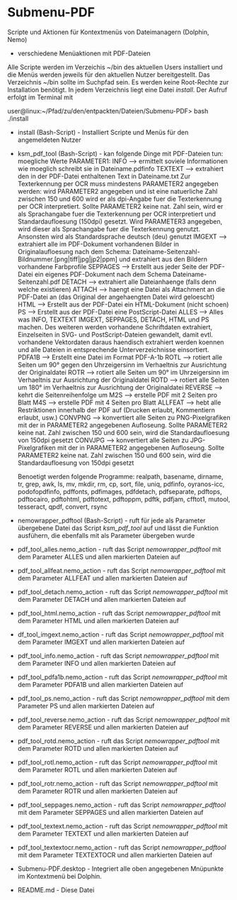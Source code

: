 # Submenu-PDF
Scripte und Aktionen für Kontextmenüs von Dateimanagern (Dolphin, Nemo)

- verschiedene Menüaktionen mit PDF-Dateien

Alle Scripte werden im Verzeichis ~/bin des aktuellen Users installiert und die
Menüs werden jeweils für den aktuellen Nutzer bereitgestellt.
Das Verzeichnis ~/bin sollte im Suchpfad sein. Es werden keine Root-Rechte
zur Installation benötigt. In jedem Verzeichnis liegt eine Datei _install_.
Der Aufruf erfolgt im Terminal mit

user@linux:~/Pfad/zu/den/entpackten/Dateien/Submenu-PDF> bash ./install

* install (Bash-Script) - Installiert Scripte und Menüs für den angemeldeten Nutzer

* ksm_pdf_tool (Bash-Script) - kan folgende Dinge mit PDF-Dateien tun:
  moegliche Werte PARAMETER1:
  INFO     --> 	ermittelt soviele Informationen wie moeglich schreibt
         		sie in Dateiname.pdfinfo
  TEXTEXT  --> 	extrahiert den in der PDF-Datei enthaltenen Text
		        in Dateiname.txt
	        Zur Texterkennung per OCR muss mindestens PARAMETER2
	        angegeben werden:
                    wird PARAMETER2 angegeben und ist eine natuerliche
                    Zahl zwischen 150 und 600 wird er als dpi-Angabe fuer die
                    Texterkennung per OCR interpretiert.
                    Sollte PARAMETER2 keine nat. Zahl sein, wird er als
                    Sprachangabe fuer die Texterkennung per OCR
                    interpretiert und Standardaufloesung (150dpi) gesetzt.
                    Wird PARAMETER3 angegeben, wird dieser als 
                    Sprachangabe fuer die Texterkennung genutzt.
                    Ansonsten wird als Standardsprache deutsch (deu) genutzt
  IMGEXT   --> 	extrahiert alle im PDF-Dokument vorhandenen Bilder in
                Originalaufloesung nach dem Schema:
	                    Dateiname-Seitenzahl-Bildnummer.[png|tiff|jpg|jp2|ppm]
	        und extrahiert aus den Bildern vorhandene Farbprofile
  SEPPAGES --> 	Erstellt aus jeder Seite der PDF-Datei ein eigenes PDF-Dokument
                nach dem Schema Dateiname-Seitenzahl.pdf
  DETACH   --> 	extrahiert alle Dateianhaenge (falls denn welche existieren)
  ATTACH   --> 	haengt eine Datei als Attachment an die PDF-Datei an
                (das Original der angehaengten Datei wird geloescht)
  HTML     --> 	Erstellt aus der PDF-Datei ein HTML-Dokument (nicht schoen)
  PS       --> 	Erstellt aus der PDF-Datei eine PostScript-Datei
  ALLES    --> 	Alles was INFO, TEXTEXT IMGEXT, SEPPAGES, DETACH, HTML und PS
	        machen. Des weiteren werden vorhandene Schriftdaten extrahiert,
	        Einzelseiten in SVG- und PostScript-Dateien gewandelt, damit
	        evtl. vorhandene Vektordaten daraus haendisch extrahiert werden
	        koennen und alle Dateien in entsprechende Unterverzeichnisse
	        einsortiert.
  PDFA1B   --> 	Erstellt eine Datei im Format PDF-A-1b
  ROTL     --> 	rotiert alle Seiten um 90° gegen den Uhrzeigersinn
                im Verhaeltnis zur Ausrichtung der Originaldatei
  ROTR     --> 	rotiert alle Seiten um 90° im Uhrzeigersinn
                im Verhaeltnis zur Ausrichtung der Originaldatei
  ROTD     --> 	rotiert alle Seiten um 180° 
                im Verhaeltnis zur Ausrichtung der Originaldatei
  REVERSE  -->	kehrt die Seitenreihenfolge um
  M2S      --> 	erstelle PDF mit 2 Seiten pro Blatt
  M4S      --> 	erstelle PDF mit 4 Seiten pro Blatt
  ALLFEAT  --> 	hebt alle Restriktionen innerhalb der PDF auf
                (Drucken erlaubt, Kommentiern erlaubt, usw.)
  CONVPNG  -->	konvertiert alle Seiten zu PNG-Pixelgrafiken mit der
                in PARAMETER2 angegebenen Aufloseung. Sollte PARAMETER2
                keine nat. Zahl zwischen 150 und 600 sein, wird die
                Standardaufloesung von 150dpi gesetzt
  CONVJPG  -->	konvertiert alle Seiten zu JPG-Pixelgrafiken  mit der
                in PARAMETER2 angegebenen Aufloseung. Sollte PARAMETER2
                keine nat. Zahl zwischen 150 und 600 sein, wird die
                Standardaufloesung von 150dpi gesetzt

  Benoetigt werden folgende Programme:
  realpath, basename, dirname, tr, grep, awk, ls, mv, mkdir, rm, cp, sort, file,
  uniq, pdfinfo, oyranos-icc, podofopdfinfo, pdffonts, pdfimages, pdfdetach,
  pdfseparate, pdftops, pdftocairo, pdftohtml, pdftotext, pdftoppm, pdftk,
  pdfjam, cfftot1, mutool, tesseract, qpdf, convert, rsync
  

* nemowrapper_pdftool (Bash-Script) - ruft für jede als Parameter übergebene Datei das Script _ksm_pdf_tool_ auf und lässt die Funktion ausfühern, die ebenfalls mit als Parameter übergeben wurde

* pdf_tool_alles.nemo_action - ruft das Script _nemowrapper_pdftool_ mit dem Parameter ALLES und allen markierten Dateien auf

* pdf_tool_allfeat.nemo_action - ruft das Script _nemowrapper_pdftool_ mit dem Parameter ALLFEAT und allen markierten Dateien auf

* pdf_tool_detach.nemo_action - ruft das Script _nemowrapper_pdftool_ mit dem Parameter DETACH und allen markierten Dateien auf

* pdf_tool_html.nemo_action - ruft das Script _nemowrapper_pdftool_ mit dem Parameter HTML und allen markierten Dateien auf

* df_tool_imgext.nemo_action - ruft das Script _nemowrapper_pdftool_ mit dem Parameter IMGEXT und allen markierten Dateien auf

* pdf_tool_info.nemo_action - ruft das Script _nemowrapper_pdftool_ mit dem Parameter INFO und allen markierten Dateien auf

* pdf_tool_pdfa1b.nemo_action - ruft das Script _nemowrapper_pdftool_ mit dem Parameter PDFA1B und allen markierten Dateien auf

* pdf_tool_ps.nemo_action - ruft das Script _nemowrapper_pdftool_ mit dem Parameter PS und allen markierten Dateien auf

* pdf_tool_reverse.nemo_action - ruft das Script _nemowrapper_pdftool_ mit dem Parameter REVERSE und allen markierten Dateien auf

* pdf_tool_rotd.nemo_action - ruft das Script _nemowrapper_pdftool_ mit dem Parameter ROTD und allen markierten Dateien auf

* pdf_tool_rotl.nemo_action - ruft das Script _nemowrapper_pdftool_ mit dem Parameter ROTL und allen markierten Dateien auf

* pdf_tool_rotr.nemo_action - ruft das Script _nemowrapper_pdftool_ mit dem Parameter ROTR und allen markierten Dateien auf

* pdf_tool_seppages.nemo_action - ruft das Script _nemowrapper_pdftool_ mit dem Parameter SEPPAGES und allen markierten Dateien auf

* pdf_tool_textext.nemo_action - ruft das Script _nemowrapper_pdftool_ mit dem Parameter TEXTEXT und allen markierten Dateien auf

* pdf_tool_textextocr.nemo_action - ruft das Script _nemowrapper_pdftool_ mit dem Parameter TEXTEXTOCR und allen markierten Dateien auf

* Submenu-PDF.desktop - Integriert alle oben angegebenen Mnüpunkte im Kontextmenü bei Dolphin.

* README.md - Diese Datei
